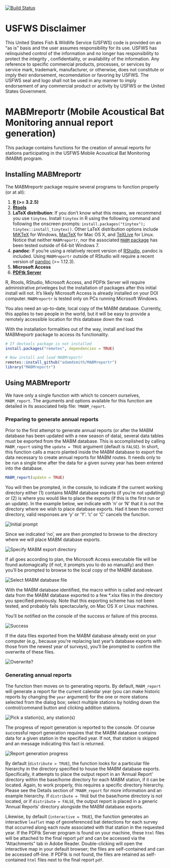 [![Build
Status](https://travis-ci.org/adamdsmith/MABMreportr.png)](https://travis-ci.org/adamdsmith/MABMreportr)

<!-- README.md is generated from README.Rmd. Please edit that file -->
USFWS Disclaimer
================

This United States Fish & Wildlife Service (USFWS) code is provided on
an “as is” basis and the user assumes responsibility for its use. USFWS
has relinquished control of the information and no longer has
responsibility to protect the integrity , confidentiality, or
availability of the information. Any reference to specific commercial
products, processes, or services by service mark, trademark,
manufacturer, or otherwise, does not constitute or imply their
endorsement, recomendation or favoring by USFWS. The USFWS seal and logo
shall not be used in any manner to imply endorsement of any commercial
product or activity by USFWS or the United States Government.

MABMreportr (Mobile Acoustical Bat Monitoring annual report generation)
=======================================================================

This package contains functions for the creation of annual reports for
stations participating in the USFWS Mobile Acoustical Bat Monitoring
(MABM) program.

Installing MABMreportr
----------------------

The MABMreportr package require several programs to function properly
(or at all):

1.  **[R](https://www.r-project.org/) (&gt;= 3.2.5)**
2.  **[Rtools](https://cran.r-project.org/bin/windows/Rtools/)**
3.  **LaTeX distribution**: If you don’t know what this means, we
    recommend you use `tinytex`. Install `tinytex` in R using the
    following command and following the onscreen prompts:
    `install.packages("tinytex"); tinytex::install_tinytex()`. Other
    LaTeX distribution options include
    [MiKTeX](http://miktex.org/download) for Windows,
    [MacTeX](https://tug.org/mactex/mactex-download.html) for Mac OS X,
    and
    [TeXLive](https://www.tug.org/texlive/doc/texlive-en/texlive-en.html#x1-140003)
    for Linux. Notice that neither `MABMreportr`, nor the associated
    [`MABM` package](https://github.com/adamdsmith/MABM) has been tested
    outside of 64-bit Windows 7.
4.  **pandoc**: If you’re using a relatively recent version of
    [RStudio](https://www.rstudio.com/products/rstudio/download/preview/),
    pandoc is included. Using `MABMreportr` outside of RStudio will
    require a recent version of
    [pandoc](http://pandoc.org/installing.html) (&gt;= 1.12.3).
5.  **Microsoft Access**
6.  **[PDFtk Server](https://www.pdflabs.com/tools/pdftk-server/)**

R, Rtools, RStudio, Microsoft Access, and PDFtk Server will require
administrative priveleges but the installation of packages after this
initial install will not. It’s likely Microsoft Access is already
installed on your DOI computer. `MABMreportr` is tested only on PCs
running Microsoft Windows.

You also need an up-to-date, local copy of the MABM database. Currently,
this applies to two people in the world, but it will be easy to provide
a remotely accessible location for this database down the road.

With the installation formalities out of the way, install and load the
MABMreportr package to access its functionality.

``` r
# If devtools package is not installed
install.packages("remotes", dependencies = TRUE)

# Now install and load MABMreportr
remotes::install_github("adamdsmith/MABMreportr")
library("MABMreportr")
```

Using MABMreportr
-----------------

We have only a single function with which to concern ourselves,
`MABM_report`. The arguments and options available for this function are
detailed in its associated help file: `?MABM_report`.

### Preparing to generate annual reports

Prior to the first attempt to generate annual reports (or after the MABM
database has been updated with a new season of data), several data
tables must be exported from the MABM database. This is accomplished by
calling `MABM_report` using the `update = TRUE` argument (default is
`FALSE`). In short, this function calls a macro planted inside the MABM
database to export the data necessary to create annual reports for MABM
routes. It needs only to be run a single time after the data for a given
survey year has been entered into the database.

``` r
MABM_report(update = TRUE)
```

You will then be prompted, in the console, to indicate if the current
working directory either (1) contains MABM database exports (if you’re
not updating) or (2) is where you would like to place the exports (if
this is the first run or an update). In the example below, we indicate
with ‘n’ or ‘N’ that it is not the directory where we wish to place
database exports. Had it been the correct directory, valid responses are
‘y’ or ‘Y’. ‘c’ or ‘C’ cancels the function.

![Initial prompt](./README-figs/MABM_initial_prompt.png)

Since we indicated ‘no’, we are then prompted to browse to the directory
where we will place MABM database exports.

![Specify MABM export directory](./README-figs/MABM_export_location.png)

If all goes according to plan, the Microsoft Access executable file will
be found automagically (if not, it prompts you to do so manually) and
then you’ll be prompted to browse to the local copy of the MABM
database.

![Select MABM database file](./README-figs/select_MABM_database.png)

With the MABM database identified, the macro within is called and
relevant data from the MABM database exported to a few \*.xlsx files in
the directory you specified previously. Note that this exporting scheme
has not been tested, and probably fails spectacularly, on Mac OS X or
Linux machines.

You’ll be notified on the console of the success or failure of this
process.

![Success](./README-figs/MABM_export_success.png)

If the data files exported from the MABM database already exist on your
computer (e.g., because you’re replacing last year’s database exports
with those from the newest year of surveys), you’ll be prompted to
confirm the overwrite of these files.

![Overwrite?](./README-figs/replace_existing.png)

### Generating annual reports

The function then moves on to generating reports. By default,
`MABM_report` will generate a report for the current calendar year (you
can make historic reports by changing the `year` argument) for the one
or more stations selected from the dialog box; select multiple stations
by holding down the control/command button and clicking addition
stations.

![Pick a station(s), any station(s)](./README-figs/select_stations.png)

The progress of report generation is reported to the console. Of course
successful report generation requires that the MABM database contains
data for a given station in the specified year. If not, that station is
skipped and an message indicating this fact is returned.

![Report generation progress](./README-figs/reports_complete.png)

By default (`distribute = TRUE`), the function looks for a particular
file hierarchy in the directory specified to house the MABM database
exports. Specifically, it attempts to place the output report in an
‘Annual Report’ directory within the base/home directory for each MABM
station, if it can be located. Again, to work properly, this requires a
specific directory hierarchy. Please see the Details section of
`?MABM_report` for more information and an example hierarchy. If
`distribute = TRUE` but the base/home directory is not located, or if
`distribute = FALSE`, the output report is placed in a generic ‘Annual
Reports’ directory alongside the MABM database exports.

Likewise, by default (`interactive = TRUE`), the function generates an
interactive `leaflet` map of georeferenced bat detections for each
survey that occurred along each route associated with that station in
the requested year. If the PDFtk Server program is found on your
machine, these `html` files will be attached to the final report `pdf`
and can be accessed via the “Attachments” tab in Adobe Reader.
Double-clicking will open the interactive map in your default browser;
the files are self-contained and can be accessed off-line. If PDFtk is
not found, the files are retained as self-contained `html` files next to
the final report `pdf`.
